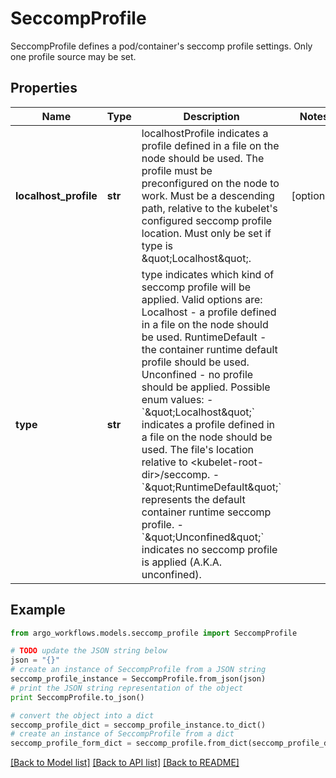 # SeccompProfile

SeccompProfile defines a pod/container's seccomp profile settings. Only one profile source may be set.

## Properties

Name | Type | Description | Notes
------------ | ------------- | ------------- | -------------
**localhost_profile** | **str** | localhostProfile indicates a profile defined in a file on the node should be used. The profile must be preconfigured on the node to work. Must be a descending path, relative to the kubelet&#39;s configured seccomp profile location. Must only be set if type is \&quot;Localhost\&quot;. | [optional] 
**type** | **str** | type indicates which kind of seccomp profile will be applied. Valid options are:  Localhost - a profile defined in a file on the node should be used. RuntimeDefault - the container runtime default profile should be used. Unconfined - no profile should be applied.  Possible enum values:  - &#x60;\&quot;Localhost\&quot;&#x60; indicates a profile defined in a file on the node should be used. The file&#39;s location relative to &lt;kubelet-root-dir&gt;/seccomp.  - &#x60;\&quot;RuntimeDefault\&quot;&#x60; represents the default container runtime seccomp profile.  - &#x60;\&quot;Unconfined\&quot;&#x60; indicates no seccomp profile is applied (A.K.A. unconfined). | 

## Example

```python
from argo_workflows.models.seccomp_profile import SeccompProfile

# TODO update the JSON string below
json = "{}"
# create an instance of SeccompProfile from a JSON string
seccomp_profile_instance = SeccompProfile.from_json(json)
# print the JSON string representation of the object
print SeccompProfile.to_json()

# convert the object into a dict
seccomp_profile_dict = seccomp_profile_instance.to_dict()
# create an instance of SeccompProfile from a dict
seccomp_profile_form_dict = seccomp_profile.from_dict(seccomp_profile_dict)
```
[[Back to Model list]](../README.md#documentation-for-models) [[Back to API list]](../README.md#documentation-for-api-endpoints) [[Back to README]](../README.md)


